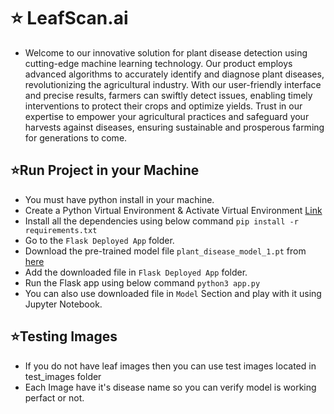 # ⭐ LeafScan.ai
* Welcome to our innovative solution for plant disease detection using cutting-edge machine learning technology. Our product employs advanced algorithms to accurately identify and diagnose plant diseases, revolutionizing the agricultural industry. With our user-friendly interface and precise results, farmers can swiftly detect issues, enabling timely interventions to protect their crops and optimize yields. Trust in our expertise to empower your agricultural practices and safeguard your harvests against diseases, ensuring sustainable and prosperous farming for generations to come.

## ⭐Run Project in your Machine
* You must have python install in your machine.
* Create a Python Virtual Environment & Activate Virtual Environment [Link](https://docs.python.org/3/tutorial/venv.html)
* Install all the dependencies using below command
    `pip install -r requirements.txt`
* Go to the `Flask Deployed App` folder.
* Download the pre-trained model file `plant_disease_model_1.pt` from [here](https://drive.google.com/drive/folders/1ewJWAiduGuld_9oGSrTuLumg9y62qS6A?usp=share_link)
* Add the downloaded file in `Flask Deployed App` folder.
* Run the Flask app using below command `python3 app.py`
* You can also use downloaded file in `Model` Section and play with it using Jupyter Notebook.

## ⭐Testing Images

* If you do not have leaf images then you can use test images located in test_images folder
* Each Image have it's disease name so you can verify model is working perfact or not.
